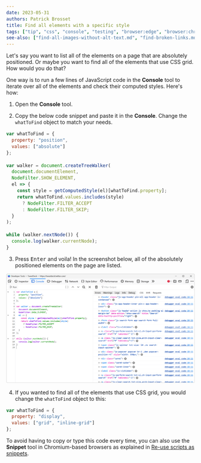 ```yaml
---
date: 2023-05-31
authors: Patrick Brosset
title: Find all elements with a specific style
tags: ["tip", "css", "console", "testing", "browser:edge", "browser:chrome", "browser:firefox", "browser:safari", "browser:polypane"]
see-also: ["find-all-images-without-alt-text.md", "find-broken-links.md", "download-all-images.md"]
---
```


Let's say you want to list all of the elements on a page that are absolutely positioned. Or maybe you want to find all of the elements that use CSS grid. How would you do that?

One way is to run a few lines of JavaScript code in the **Console** tool to iterate over all of the elements and check their computed styles. Here's how:

1. Open the **Console** tool.

2. Copy the below code snippet and paste it in the **Console**. Change the `whatToFind` object to match your needs.

  ```js
  var whatToFind = {
    property: "position",
    values: ["absolute"]
  };
  
  var walker = document.createTreeWalker(
    document.documentElement,
    NodeFilter.SHOW_ELEMENT,
    el => {
      const style = getComputedStyle(el)[whatToFind.property];
      return whatToFind.values.includes(style)
        ? NodeFilter.FILTER_ACCEPT
        : NodeFilter.FILTER_SKIP;
    }
  );
  
  while (walker.nextNode()) {
    console.log(walker.currentNode); 
  }
  ```

3. Press <kbd>Enter</kbd> and voila! In the screenshot below, all of the absolutely positioned elements on the page are listed.

![The Firefox DevTools Console tool, with the code shown on the left, and the resulting nodes listed on the right](../../assets/img/find-all-elements-with-style.png)

4. If you wanted to find all of the elements that use CSS grid, you would change the `whatToFind` object to this:

  ```js
  var whatToFind = {
    property: "display",
    values: ["grid", "inline-grid"]
  };
  ```

To avoid having to copy or type this code every time, you can also use the **Snippet** tool in Chromium-based browsers as explained in [Re-use scripts as snippets](./use-scripts-as-snippets.md).
